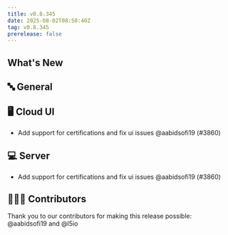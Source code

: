 ```yaml
---
title: v0.8.345
date: 2025-08-02T08:50:40Z
tag: v0.8.345
prerelease: false
---
```


## What's New
## 🔤 General
## 🖥 Cloud UI

- Add support for certifications and fix ui issues @aabidsofi19 (#3860)

## 💻 Server

- Add support for certifications and fix ui issues @aabidsofi19 (#3860)

## 👨🏽‍💻 Contributors

Thank you to our contributors for making this release possible:
@aabidsofi19 and @l5io

